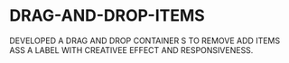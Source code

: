 # DRAG-AND-DROP-ITEMS
DEVELOPED A DRAG AND DROP CONTAINER S TO REMOVE ADD ITEMS ASS A LABEL WITH CREATIVEE EFFECT AND RESPONSIVENESS.
